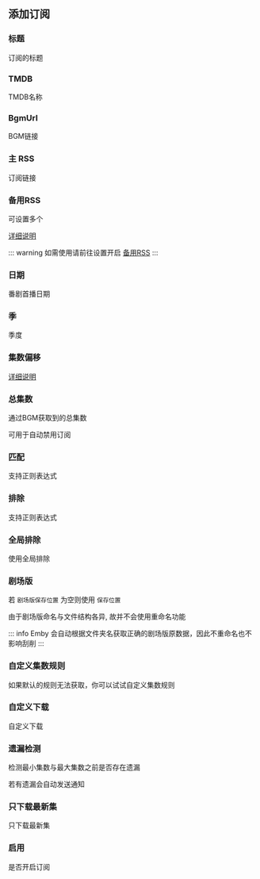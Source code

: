 <!--@include: /head.md-->

## 添加订阅

### 标题

订阅的标题

### TMDB

TMDB名称

### BgmUrl

BGM链接

### 主 RSS

订阅链接

### 备用RSS

可设置多个

[详细说明](/config/basic#back-rss)

::: warning
如需使用请前往设置开启 [备用RSS](/config/basic#back-rss)
:::

### 日期

番剧首播日期

### 季

季度

### 集数偏移

[详细说明](/config/basic#自动推断剧集偏移)

### 总集数

通过BGM获取到的总集数

可用于自动禁用订阅

### 匹配

支持正则表达式

### 排除

支持正则表达式

### 全局排除

使用全局排除

### 剧场版

若 `剧场版保存位置` 为空则使用 `保存位置`

由于剧场版命名与文件结构各异, 故并不会使用重命名功能

::: info
Emby 会自动根据文件夹名获取正确的剧场版原数据，因此不重命名也不影响刮削
:::

### 自定义集数规则

如果默认的规则无法获取，你可以试试自定义集数规则

### 自定义下载

自定义下载

### 遗漏检测

检测最小集数与最大集数之前是否存在遗漏

若有遗漏会自动发送通知

### 只下载最新集

只下载最新集

### 启用

是否开启订阅

